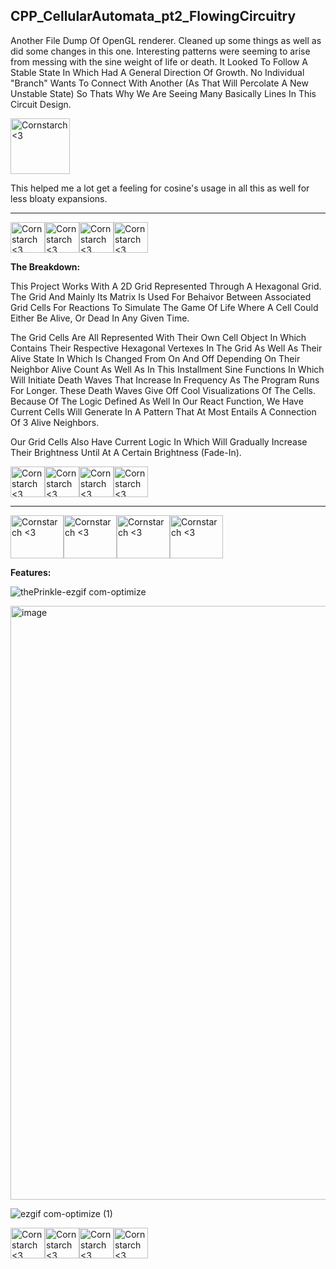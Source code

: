 **CPP_CellularAutomata_pt2_FlowingCircuitry**
-----------------------
Another File Dump Of OpenGL renderer. Cleaned up some things as well as did some changes in this one. Interesting patterns were seeming to arise from messing with the sine weight of life or death. It Looked To Follow A Stable State In Which Had A General Direction Of Growth. No Individual "Branch" Wants To Connect With Another (As That Will Percolate A New Unstable State) So Thats Why We Are Seeing Many Basically Lines In This Circuit Design.

<img src="https://github.com/Kingerthanu/CPP_CellularAutomata_pt2_FlowingCircuitry/assets/76754592/b8738334-f6e0-40c1-b152-699d03abb5cc" alt="Cornstarch <3" width="95" height="89">

 This helped me a lot get a feeling for cosine's usage in all this as well for less bloaty expansions.

----------------------------------------------------------------------------

<img src="https://github.com/Kingerthanu/CPP_CellularAutomata_pt2_FlowingCircuitry/assets/76754592/8bf1a4d0-e437-4864-ad6f-c3f9b23776af" alt="Cornstarch <3" width="55" height="49"><img src="https://github.com/Kingerthanu/CPP_CellularAutomata_pt2_FlowingCircuitry/assets/76754592/8bf1a4d0-e437-4864-ad6f-c3f9b23776af" alt="Cornstarch <3" width="55" height="49"><img src="https://github.com/Kingerthanu/CPP_CellularAutomata_pt2_FlowingCircuitry/assets/76754592/8bf1a4d0-e437-4864-ad6f-c3f9b23776af" alt="Cornstarch <3" width="55" height="49"><img src="https://github.com/Kingerthanu/CPP_CellularAutomata_pt2_FlowingCircuitry/assets/76754592/8bf1a4d0-e437-4864-ad6f-c3f9b23776af" alt="Cornstarch <3" width="55" height="49">


**The Breakdown:**

 This Project Works With A 2D Grid Represented Through A Hexagonal Grid. The Grid And Mainly Its Matrix Is Used For Behaivor Between Associated Grid Cells For Reactions To Simulate The Game Of Life Where A Cell Could Either Be Alive, Or Dead In Any Given Time.

 The Grid Cells Are All Represented With Their Own Cell Object In Which Contains Their Respective Hexagonal Vertexes In The Grid As Well As Their Alive State In Which Is Changed From On And Off Depending On Their Neighbor Alive Count As Well As In This Installment Sine Functions In Which Will Initiate Death Waves That Increase In Frequency As The Program Runs For Longer. These Death Waves Give Off Cool Visualizations Of The Cells. Because Of The Logic Defined As Well In Our React Function, We Have Current Cells Will Generate In A Pattern That At Most Entails A Connection Of 3 Alive Neighbors.

Our Grid Cells Also Have Current Logic In Which Will Gradually Increase Their Brightness Until At A Certain Brightness (Fade-In).

<img src="https://github.com/Kingerthanu/CPP_CellularAutomata_pt2_FlowingCircuitry/assets/76754592/06482a50-ddba-44ff-aed5-d97c381d5d43" alt="Cornstarch <3" width="55" height="49"><img src="https://github.com/Kingerthanu/CPP_CellularAutomata_pt2_FlowingCircuitry/assets/76754592/06482a50-ddba-44ff-aed5-d97c381d5d43" alt="Cornstarch <3" width="55" height="49"><img src="https://github.com/Kingerthanu/CPP_CellularAutomata_pt2_FlowingCircuitry/assets/76754592/06482a50-ddba-44ff-aed5-d97c381d5d43" alt="Cornstarch <3" width="55" height="49"><img src="https://github.com/Kingerthanu/CPP_CellularAutomata_pt2_FlowingCircuitry/assets/76754592/06482a50-ddba-44ff-aed5-d97c381d5d43" alt="Cornstarch <3" width="55" height="49">


------------------------------------------------------------------------------

<img src="https://github.com/Kingerthanu/CPP_CellularAutomata_pt2_FlowingCircuitry/assets/76754592/9bc5cc1d-cef7-4da0-8c6f-df558dd183e8" alt="Cornstarch <3" width="85" height="69"><img src="https://github.com/Kingerthanu/CPP_CellularAutomata_pt2_FlowingCircuitry/assets/76754592/9bc5cc1d-cef7-4da0-8c6f-df558dd183e8" alt="Cornstarch <3" width="85" height="69"><img src="https://github.com/Kingerthanu/CPP_CellularAutomata_pt2_FlowingCircuitry/assets/76754592/9bc5cc1d-cef7-4da0-8c6f-df558dd183e8" alt="Cornstarch <3" width="85" height="69"><img src="https://github.com/Kingerthanu/CPP_CellularAutomata_pt2_FlowingCircuitry/assets/76754592/9bc5cc1d-cef7-4da0-8c6f-df558dd183e8" alt="Cornstarch <3" width="85" height="69">


**Features:**

![thePrinkle-ezgif com-optimize](https://github.com/Kingerthanu/CPP_CellularAutomata_pt2_FlowingCircuitry/assets/76754592/7a281e6b-27f8-4e0d-bb50-41a2cb2d8ab1)

<img width="950" alt="image" src="https://github.com/Kingerthanu/CPP_CellularAutomata_pt2_FlowingCircuitry/assets/76754592/e93b7b2d-451a-4a08-98e0-5a29fd9cc792">

![ezgif com-optimize (1)](https://github.com/Kingerthanu/CPP_CellularAutomata_pt2_FlowingCircuitry/assets/76754592/9e55a5de-08c6-4b72-b21f-7c3e48ff35bf)


<img src="https://github.com/Kingerthanu/CPP_CellularAutomata_pt2_FlowingCircuitry/assets/76754592/3dffe04f-4f7e-44e2-bd07-0cd32096ee66" alt="Cornstarch <3" width="55" height="49"><img src="https://github.com/Kingerthanu/CPP_CellularAutomata_pt2_FlowingCircuitry/assets/76754592/3dffe04f-4f7e-44e2-bd07-0cd32096ee66" alt="Cornstarch <3" width="55" height="49"><img src="https://github.com/Kingerthanu/CPP_CellularAutomata_pt2_FlowingCircuitry/assets/76754592/3dffe04f-4f7e-44e2-bd07-0cd32096ee66" alt="Cornstarch <3" width="55" height="49"><img src="https://github.com/Kingerthanu/CPP_CellularAutomata_pt2_FlowingCircuitry/assets/76754592/3dffe04f-4f7e-44e2-bd07-0cd32096ee66" alt="Cornstarch <3" width="55" height="49">
